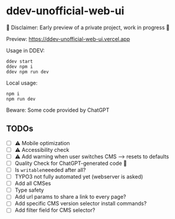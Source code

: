 # ddev-unofficial-web-ui

🚧 Disclaimer: Early preview of a private project, work in progress 🚧

Preview: https://ddev-unofficial-web-ui.vercel.app

Usage in DDEV:

```
ddev start
ddev npm i
ddev npm run dev
```

Local usage:

```
npm i
npm run dev
```

Beware: Some code provided by ChatGPT

## TODOs

- [ ] ⚠️ Mobile optimization
- [ ] ⚠️ Accessibility check
- [ ] ⚠️ Add warning when user switches CMS --> resets to defaults
- [ ] Quality Check for ChatGPT-generated code 🤖
- [ ] Is `writable`neeeded after all?
- [ ] TYPO3 not fully automated yet (webserver is asked)
- [ ] Add all CMSes
- [ ] Type safety
- [ ] Add url params to share a link to every page?
- [ ] Add specific CMS version selector install commands?
- [ ] Add filter field for CMS selector?
